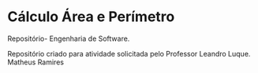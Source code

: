 # Cálculo Área e Perímetro
 Repositório- Engenharia de Software.

 Repositório criado para atividade solicitada pelo Professor Leandro Luque.
 Matheus Ramires

